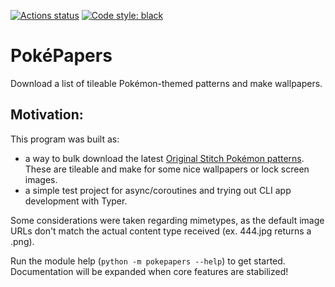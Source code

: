 <p align="left">
<a href="https://github.com/jjtrigueiros/async_get_images/actions"><img alt="Actions status" src="https://github.com/jjtrigueiros/async_get_images/actions/workflows/python-app.yml/badge.svg"></a>
<a href="https://github.com/psf/black"><img alt="Code style: black" src="https://img.shields.io/badge/code%20style-black-000000.svg"></a>
</p>

# PokéPapers
Download a list of tileable Pokémon-themed patterns and make wallpapers.

## Motivation: 
This program was built as:
- a way to bulk download the latest [Original Stitch Pokémon patterns](https://originalstitch.com/pokemon). These are tileable and make for some nice wallpapers or lock screen images.
- a simple test project for async/coroutines and trying out CLI app development with Typer.

Some considerations were taken regarding mimetypes, as the default image URLs don't match the actual content type received (ex. 444.jpg returns a .png).

Run the module help (`python -m pokepapers --help`) to get started.
Documentation will be expanded when core features are stabilized!
